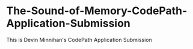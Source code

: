 # The-Sound-of-Memory-CodePath-Application-Submission
This is Devin Minnihan's CodePath Application Submission
